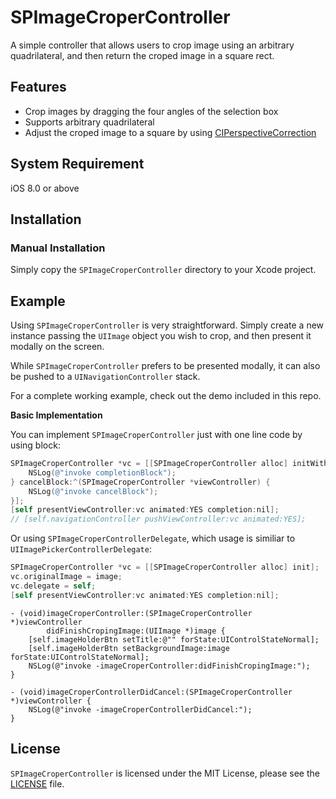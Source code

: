 # SPImageCroperController
A simple controller that allows users to crop image using an arbitrary quadrilateral, and then return the croped image in a square rect.

## Features
- Crop images by dragging the four angles of the selection box
- Supports arbitrary quadrilateral
- Adjust the croped image to a square by using [CIPerspectiveCorrection](CIPerspectiveCorrection
)

## System Requirement
iOS 8.0 or above

## Installation
### Manual Installation
Simply copy the `SPImageCroperController` directory to your Xcode project.


## Example
Using `SPImageCroperController` is very straightforward. Simply create a new instance passing the `UIImage` object you wish to crop, and then present it modally on the screen.

While `SPImageCroperController` prefers to be presented modally, it can also be pushed to a `UINavigationController` stack.

For a complete working example, check out the demo included in this repo.

**Basic Implementation**

You can implement `SPImageCroperController` just with one line code by using block:
```Objective-C
SPImageCroperController *vc = [[SPImageCroperController alloc] initWithOriginalImage:image completion:^(SPImageCroperController *viewController, UIImage *cropedImage) {
    NSLog(@"invoke completionBlock");
} cancelBlock:^(SPImageCroperController *viewController) {
    NSLog(@"invoke cancelBlock");
}];
[self presentViewController:vc animated:YES completion:nil];
// [self.navigationController pushViewController:vc animated:YES];
```
Or using `SPImageCroperControllerDelegate`, which usage is similiar to `UIImagePickerControllerDelegate`:
```Objective-C
SPImageCroperController *vc = [[SPImageCroperController alloc] init];
vc.originalImage = image;
vc.delegate = self;
[self presentViewController:vc animated:YES completion:nil];
```

```
- (void)imageCroperController:(SPImageCroperController *)viewController
        didFinishCropingImage:(UIImage *)image {
    [self.imageHolderBtn setTitle:@"" forState:UIControlStateNormal];
    [self.imageHolderBtn setBackgroundImage:image forState:UIControlStateNormal];
    NSLog(@"invoke -imageCroperController:didFinishCropingImage:");
}

- (void)imageCroperControllerDidCancel:(SPImageCroperController *)viewController {
    NSLog(@"invoke -imageCroperControllerDidCancel:");
}
```

## License
`SPImageCroperController` is licensed under the MIT License, please see the [LICENSE](https://github.com/light3n/SPImageCroperController/blob/master/LICENSE) file. 